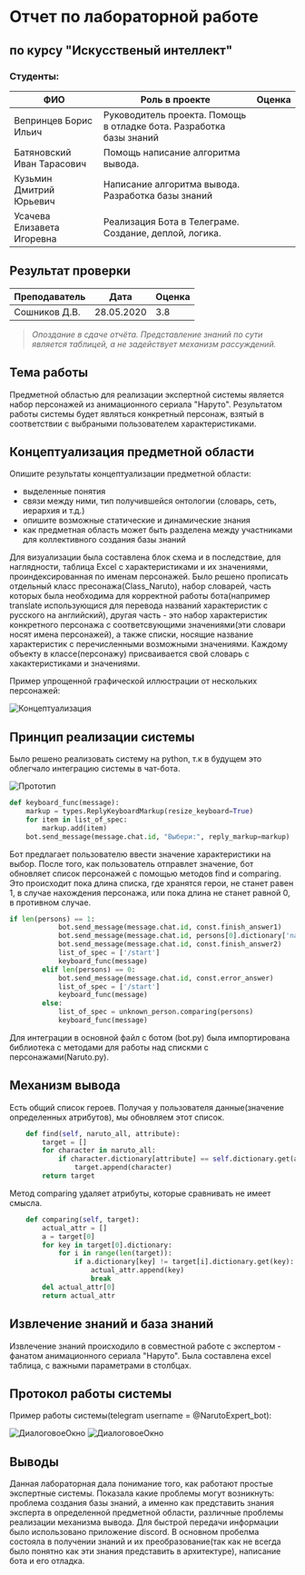 # Отчет по лабораторной работе
## по курсу "Искусственый интеллект"

### Студенты: 

| ФИО       | Роль в проекте                     | Оценка       |
|-----------|------------------------------------|--------------|
| Вепринцев Борис Ильич | Руководитель проекта. Помощь в отладке бота. Разработка базы знаний |          |
| Батяновский Иван Тарасович| Помощь написание алгоритма вывода. |       |
| Кузьмин Дмитрий Юрьевич| Написание алгоритма вывода. Разработка базы знаний|      |
| Усачева Елизавета Игоревна| Реализация Бота в Телеграме. Создание, деплой, логика.  |          |

## Результат проверки

| Преподаватель     | Дата         |  Оценка       |
|-------------------|--------------|---------------|
| Сошников Д.В. |    28.05.2020          |      3.8         |

> *Опоздание в сдаче отчёта. Представление знаний по сути является таблицей, а не задействует механизм рассуждений.*

## Тема работы

Предметной областью для реализации экспертной системы является набор персонажей из анимационного сериала "Наруто".
Результатом работы системы будет являться конкретный персонаж, взятый в соответствии с выбраными пользователем характеристиками.

## Концептуализация предметной области

Опишите результаты концептуализации предметной области:
 - выделенные понятия
 - связи между ними, тип получившейся онтологии (словарь, сеть, иерархия и т.д.)
 - опишите возможные статические и динамические знания
 - как предметная область может быть разделена между участниками для коллективного создания базы знаний 
 
 Для визуализации была составлена блок схема и в последствие, для наглядности, таблица Excel с характеристиками и их значениями, проиндексированная по именам персонажей. Было решено прописать отдельный класс пресонажа(Class_Naruto), набор словарей, часть которых была необходима для корректной работы бота(например translate использующися для перевода названий характеристик с русского на английский), другая часть - это набор характеристик конкретного персонажа с соответсвующими значениями(эти словари носят имена персонажей), а также списки, носящие название характеристик с перечисленными возможными значениями.
 Каждому объекту в классе(персонажу) присваивается свой словарь с хакактеристиками и значениями.

Пример упрощенной графической иллюстрации от нескольких персонажей:

![Концептуализация](img/NarituScheme.png)
## Принцип реализации системы

Было решено реализовать систему на python, т.к в будущем это облегчало интеграцию системы в чат-бота.

![Прототип](img/prototypeNaruto.jpg)

```python
def keyboard_func(message):
    markup = types.ReplyKeyboardMarkup(resize_keyboard=True)
    for item in list_of_spec:
        markup.add(item)
    bot.send_message(message.chat.id, "Выбери:", reply_markup=markup)
```
Бот предлагает пользователю ввести значение характеристики на выбор. После того, как пользователь отправлет значение, бот обновляет список персонажей с помощью методов find и comparing. Это происходит пока длина списка, где хранятся герои, не станет равен 1, в случае нахождения персонажа, или пока длина не станет равной 0, в противном случае.
```python
if len(persons) == 1:
            bot.send_message(message.chat.id, const.finish_answer1)
            bot.send_message(message.chat.id, persons[0].dictionary['name'])
            bot.send_message(message.chat.id, const.finish_answer2)
            list_of_spec = ['/start']
            keyboard_func(message)
        elif len(persons) == 0:
            bot.send_message(message.chat.id, const.error_answer)
            list_of_spec = ['/start']
            keyboard_func(message)
        else:
            list_of_spec = unknown_person.comparing(persons)
            keyboard_func(message)
```


Для интеграции в основной файл с ботом (bot.py) была импортирована библиотека с методами для работы над спискми с персонажами(Naruto.py).
## Механизм вывода
Есть общий список героев. Получая у пользователя данные(значение определенных атрибутов), мы обновляем этот список.
```python
    def find(self, naruto_all, attribute):
        target = []
        for character in naruto_all:
            if character.dictionary[attribute] == self.dictionary.get(attribute):
                target.append(character)
        return target
```


Метод comparing удаляет атрибуты, которые сравнивать не имеет смысла.
```python
    def comparing(self, target):
        actual_attr = []
        a = target[0]
        for key in target[0].dictionary:
            for i in range(len(target)):
                if a.dictionary[key] != target[i].dictionary.get(key):
                    actual_attr.append(key)
                    break
        del actual_attr[0]
        return actual_attr
```

## Извлечение знаний и база знаний

Извлечение знаний происходило в совместной работе с экспертом - фанатом анимационного сериала "Наруто". Была составлена excel таблица, с важными параметрами в столбцах.

## Протокол работы системы
Пример работы системы(telegram username = @NarutoExpert_bot):


![ДиалоговоеОкно](img/botOut2-1.png)
![ДиалоговоеОкно](img/botOut2-2.png)
## Выводы

Данная лабораторная дала понимание того, как работают простые экспертные системы. Показала какие проблемы могут возникнуть: проблема создания базы знаний, а именно как представить знания эксперта в определенной предметной области, различные проблемы реализации механизма вывода. Для быстрой передачи информации было использовано приложение discord. В основном пробелма состояла в получении знаний и их преобразование(так как не всегда было понятно как эти знания представить в архитектуре), написание бота и его отладка.
